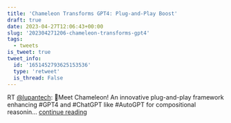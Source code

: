```yaml
---
title: 'Chameleon Transforms GPT4: Plug-and-Play Boost'
draft: true
date: 2023-04-27T12:06:43+00:00
slug: '202304271206-chameleon-transforms-gpt4'
tags:
  - tweets
is_tweet: true
tweet_info:
  id: '1651452793625153536'
  type: 'retweet'
  is_thread: False
---
```




RT [@lupantech](https://x.com/lupantech): 🚀Meet Chameleon! An innovative plug-and-play framework enhancing #GPT4 and #ChatGPT like #AutoGPT for compositional reasonin… [continue reading](https://x.com/sytelus/status/1651452793625153536)
